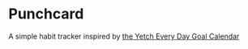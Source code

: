 # Punchcard
A simple habit tracker inspired by [the Yetch Every Day Goal Calendar](https://yetch.studio/products/every-day-goal-calendar)
